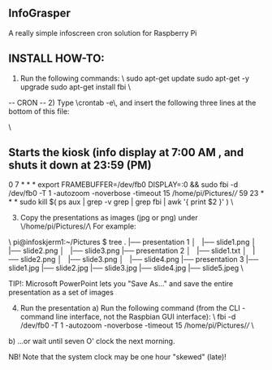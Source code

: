 ## InfoGrasper
A really simple infoscreen cron solution for Raspberry Pi


## INSTALL HOW-TO:
1) Run the following commands:
\\
sudo apt-get update
sudo apt-get -y upgrade
sudo apt-get install fbi
\\

-- CRON
-- 2) Type \\crontab -e\\, and insert the following three lines at the bottom of this file:

\\
## Starts the kiosk (info display at 7:00 AM , and shuts it down at 23:59 (PM)
0 7 * * *	export FRAMEBUFFER=/dev/fb0 DISPLAY=:0 && sudo fbi -d /dev/fb0 -T 1 -autozoom -noverbose -timeout 15 /home/pi/Pictures/*/*
59 23 * * *	sudo kill $( ps aux | grep -v grep | grep fbi | awk '{ print $2 }' )
\\

3) Copy the presentations as images (jpg or png) under \\/home/pi/Pictures/*/*\\
For example:

\\
pi@infoskjerm1:~/Pictures $ tree
.
|── presentation 1
│   |── slide1.png
│   |── slide2.png
│   |── slide3.png
|── presentation 2
│   |── slide1.txt
│   |── slide2.png
│   |── slide3.png
│   |── slide4.png
|── presentation 3
    |── slide1.jpg
    |── slide2.jpg
    |── slide3.jpg
    |── slide4.jpg
    |── slide5.jpeg
\\

TIP!: Microsoft PowerPoint lets you "Save As..." and save the entire presentation as a set of images


4) Run the presentation
a) Run the following command (from the CLI - command line interface, not the Raspbian GUI interface):
\\
fbi -d /dev/fb0 -T 1 -autozoom -noverbose -timeout 15 /home/pi/Pictures/*/*
\\

b) ...or wait until seven O' clock the next morning.



NB! Note that the system clock may be one hour "skewed" (late)!